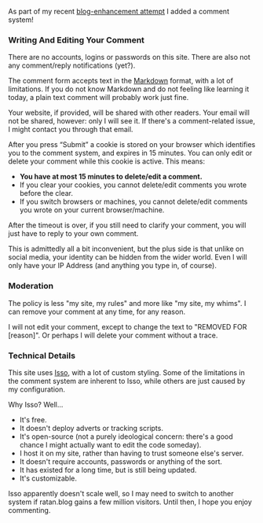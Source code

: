 As part of my recent [blog-enhancement attempt](/blog-enhancements) I
added a comment system!

### Writing And Editing Your Comment

There are no accounts, logins or passwords on this site. There are also not any comment/reply notifications (yet?).

The comment form accepts text in the [Markdown](https://daringfireball.net/projects/markdown) format, with a lot of limitations. If you do not know Markdown and do not
feeling like learning it today, a plain text comment will probably
work just fine.

Your website, if provided, will be shared with other readers. Your email will not be shared, however: only I will see it. If there's
a comment-related issue, I might contact you through that email.

After you press “Submit” a cookie is stored on your browser which
identifies you to the comment system, and expires in 15 minutes. You
can only edit or delete your comment while this cookie is active. This
means:

+ **You have at most 15 minutes to delete/edit a comment.**
+ If you clear your cookies, you cannot delete/edit comments you wrote before the clear.
+ If you switch browsers or machines, you cannot delete/edit comments you wrote on your current browser/machine.

After the timeout is over, if you still need to clarify your comment,
you will just have to reply to your own comment.

This is admittedly all a bit inconvenient, but the plus side is that
unlike on social media, your identity can be hidden from the wider
world. Even I will only have your IP Address (and anything you type
in, of course).

### Moderation

The policy is less "my site, my rules" and more like "my site, my
whims". I can remove your comment at any time, for any reason.

I will not edit your comment, except to change the text to "REMOVED
FOR [reason]". Or perhaps I will delete your comment without a trace.

### Technical Details

This site uses [Isso](https://posativ.org/isso/), with a lot of custom
styling. Some of the limitations in the comment system are inherent to
Isso, while others are just caused by my configuration.

Why Isso? Well...

+ It's free.
+ It doesn't deploy adverts or tracking scripts.
+ It's open-source (not a purely ideological concern: there's a good chance I might actually want to edit the code someday).
+ I host it on my site, rather than having to trust someone else's server.
+ It doesn't require accounts, passwords or anything of the sort.
+ It has existed for a long time, but is still being updated.
+ It's customizable.

Isso apparently doesn't scale well, so I may need to switch to another
system if ratan.blog gains a few million visitors. Until then, I hope
you enjoy commenting.
